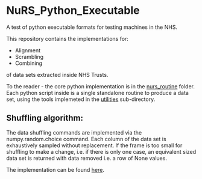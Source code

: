 # NuRS_Python_Executable
A test of python executable formats for testing machines in the NHS.

This repository contains the implementations for:

* Alignment
* Scrambling
* Combining

of data sets extracted inside NHS Trusts.

To the reader - the core python implementation is in the [nurs_routine](nurs_routines) folder.  Each python script inside is a single standalone routine to produce a data set, using the tools implemeted in the [utilities](nurs_routines/utilities) sub-directory.

## Shuffling algorithm:

The data shuffling commands are implemented via the numpy.random.choice command.  Each column of the data set is exhaustively sampled without replacement.  If the frame is too small for shuffling to make a change, i.e. if there is only one case, an equivalent sized data set is returned with data removed i.e. a row of None values.

The implementation can be found [here](nurs_routines/utilities/utilities.py).
